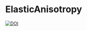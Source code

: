 # ElasticAnisotropy
[![DOI](https://zenodo.org/badge/DOI/10.5281/zenodo.5791436.svg)](https://doi.org/10.5281/zenodo.5791436)
